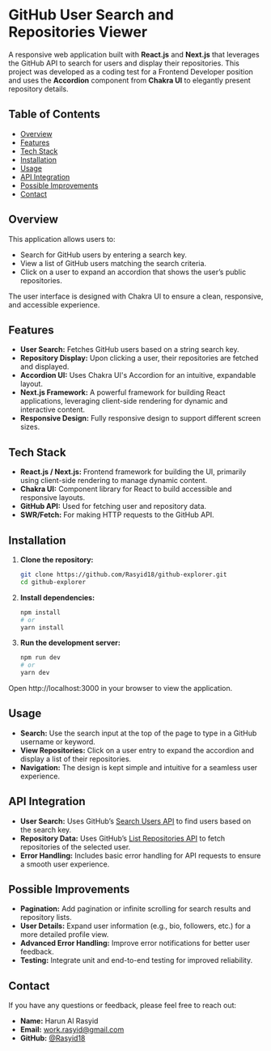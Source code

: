 # GitHub User Search and Repositories Viewer

A responsive web application built with **React.js** and **Next.js** that leverages the GitHub API to search for users and display their repositories. This project was developed as a coding test for a Frontend Developer position and uses the **Accordion** component from **Chakra UI** to elegantly present repository details.

## Table of Contents
- [Overview](#overview)
- [Features](#features)
- [Tech Stack](#tech-stack)
- [Installation](#installation)
- [Usage](#usage)
- [API Integration](#api-integration)
- [Possible Improvements](#possible-improvements)
- [Contact](#contact)

## Overview
This application allows users to:
- Search for GitHub users by entering a search key.
- View a list of GitHub users matching the search criteria.
- Click on a user to expand an accordion that shows the user’s public repositories.

The user interface is designed with Chakra UI to ensure a clean, responsive, and accessible experience.

## Features
- **User Search:** Fetches GitHub users based on a string search key.
- **Repository Display:** Upon clicking a user, their repositories are fetched and displayed.
- **Accordion UI:** Uses Chakra UI's Accordion for an intuitive, expandable layout.
- **Next.js Framework:** A powerful framework for building React applications, leveraging client-side rendering for dynamic and interactive content.
- **Responsive Design:** Fully responsive design to support different screen sizes.

## Tech Stack
- **React.js / Next.js:** Frontend framework for building the UI, primarily using client-side rendering to manage dynamic content.
- **Chakra UI:** Component library for React to build accessible and responsive layouts.
- **GitHub API:** Used for fetching user and repository data.
- **SWR/Fetch:** For making HTTP requests to the GitHub API.

## Installation
1. **Clone the repository:**
   ```bash
   git clone https://github.com/Rasyid18/github-explorer.git
   cd github-explorer
2. **Install dependencies:**
   ```bash
   npm install
   # or
   yarn install
3. **Run the development server:**
   ```bash
   npm run dev
   # or
   yarn dev
Open http://localhost:3000 in your browser to view the application.

## Usage
- **Search:** Use the search input at the top of the page to type in a GitHub username or keyword.
- **View Repositories:** Click on a user entry to expand the accordion and display a list of their repositories.
- **Navigation:** The design is kept simple and intuitive for a seamless user experience.

## API Integration
- **User Search:** Uses GitHub’s [Search Users API](https://docs.github.com/en/rest/reference/search#search-users) to find users based on the search key.
- **Repository Data:** Uses GitHub’s [List Repositories API](https://docs.github.com/en/rest/repos/repos#list-repositories-for-a-user) to fetch repositories of the selected user.
- **Error Handling:** Includes basic error handling for API requests to ensure a smooth user experience.

## Possible Improvements
- **Pagination:** Add pagination or infinite scrolling for search results and repository lists.
- **User Details:** Expand user information (e.g., bio, followers, etc.) for a more detailed profile view.
- **Advanced Error Handling:** Improve error notifications for better user feedback.
- **Testing:** Integrate unit and end-to-end testing for improved reliability.

## Contact
If you have any questions or feedback, please feel free to reach out:
- **Name:** Harun Al Rasyid
- **Email:** work.rasyid@gmail.com
- **GitHub:** [@Rasyid18](https://github.com/Rasyid18)
